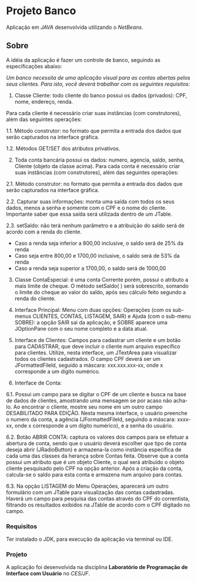 # Projeto Banco

Aplicação em *JAVA* desenvolvida utilizando o *NetBeans*.

## Sobre

A idéia da aplicação é fazer um controle de banco, seguindo as especificações abaixo:

*Um banco necessita de uma aplicação visual para as contas abertas pelos seus clientes. Para isto, você deverá trabalhar com os seguintes requisitos:*
 
1. Classe Cliente: todo cliente do banco possui os dados (privados): CPF, nome, endereço, renda. 

Para cada cliente é necessário criar suas instâncias (com construtores), além das seguintes operações: 
 
1.1. Método construtor: no formato que permita a entrada dos dados que serão capturados na interface gráfica. 
 
1.2. Métodos GET/SET dos atributos privativos. 
 
2. Toda conta bancária possui os dados: numero, agencia, saldo, senha, Cliente (objeto da classe acima). Para cada conta é necessário criar suas instâncias (com construtores), além das seguintes operações: 
 
2.1. Método construtor: no formato que permita a entrada dos dados que serão capturados na interface gráfica. 
 
2.2. Capturar suas informações: monta uma saída com todos os seus dados, menos a senha e somente com o CPF e o nome do cliente. Importante saber que essa saída será utilizada dentro de um JTable. 
 
2.3. setSaldo: não terá nenhum parâmetro e a atribuição do saldo será de acordo com a renda do cliente.  

* Caso a renda seja inferior a 800,00 inclusive, o saldo será de 25% da renda 
* Caso seja entre 800,00 e 1700,00 inclusive, o saldo será de 53% da renda 
* Caso a renda seja superior a 1700,00, o saldo será de 1000,00 
 
3. Classe ContaEspecial: é uma conta Corrente porém, possui o atributo a mais limite de cheque. O método setSaldo( ) será sobrescrito, somando o limite do cheque ao valor do saldo, após seu cálculo feito segundo a renda do cliente. 
  
4. Interface Principal: Menu com duas opções: Operações (com os sub-menus CLIENTES, CONTAS, LISTAGEM, SAIR) e Ajuda (com o sub-menu SOBRE): a opção SAIR sai da aplicação, e SOBRE aparece uma JOptionPane com o seu nome completo e a data atual. 
 
5. Interface de Clientes: Campos para cadastrar um cliente e um botão para CADASTRAR, que deve incluir o cliente num arquivo específico para clientes. Utilize, nesta interface, um JTextArea para visualizar todos os clientes cadastrados. O campo CPF deverá ser um JFormattedFileld, seguido a máscara: xxx.xxx.xxx-xx, onde x corresponde a um dígito numérico. 
 
6. Interface de Conta: 
 
6.1. Possui um campo para se digitar o CPF de um cliente e busca na base de dados de clientes, amostrando uma mensagem se por acaso não acha-lo. Ao encontrar o cliente, mostre seu nome em um outro campo DESABILITADO PARA EDIÇÃO. Nesta mesma interface, o usuário preenche o numero da conta, a agência (JFormattedFileld, seguindo a máscara: xxxx-xx, onde x corresponde a um dígito numérico), e a senha do usuário. 
 
6.2. Botão ABRIR CONTA: captura os valores dos campos para se efetuar a abertura de conta, sendo que o usuário deverá escolher que tipo de conta deseja abrir (JRadioButton) e armazena-la como instância específica de cada uma das classes da herança sobre Contas feita. Observe que a conta possui um atributo que é um objeto Cliente, o qual será atribuído o objeto cliente pesquisado pelo CPF na opção anterior. Após a criação da conta, calcula-se o saldo para esta conta e armazena num arquivo para contas. 
 
6.3. Na opção LISTAGEM do Menu Operações, aparecerá um outro formulário com um JTable para visualização das contas cadastradas. Haverá um campo para pesquisa das contas através do CPF do correntista, filtrando os resultados exibidos na JTable de acordo com o CPF digitado no campo.

### Requisitos

Ter instalado o JDK, para execução da aplicação via terminal ou IDE.

### Projeto

A aplicação foi desenvolvida na disciplina **Laboratório de Programação de Interface com Usuário** no *CES/JF*.